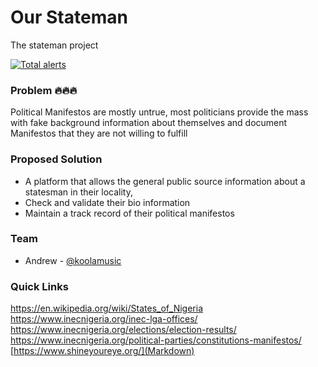 # Our Stateman
The stateman project

[![Total 
alerts](https://img.shields.io/lgtm/alerts/g/koolamusic/statesman.svg?logo=lgtm&logoWidth=18)](https://lgtm.com/projects/g//statesman/alerts/)



### Problem 🔥🔥🔥
Political Manifestos are mostly untrue, most politicians provide the mass 
with fake background information about themselves and document Manifestos 
that they are not willing to fulfill

### Proposed Solution
- A platform that allows the general public source information about a statesman in their locality, 
- Check and validate their bio information
- Maintain a track record of their political manifestos


### Team

- Andrew - [@koolamusic](https://twitter.com/koolamusic) 


### Quick Links

https://en.wikipedia.org/wiki/States_of_Nigeria
https://www.inecnigeria.org/inec-lga-offices/
https://www.inecnigeria.org/elections/election-results/
https://www.inecnigeria.org/political-parties/constitutions-manifestos/
[https://www.shineyoureye.org/](Markdown)
